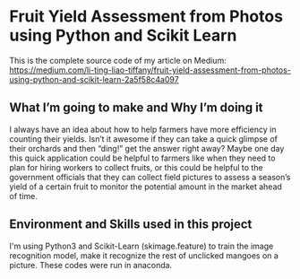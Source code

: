 # Fruit Yield Assessment from Photos using Python and Scikit Learn
This is the complete source code of my article on Medium: <br>
https://medium.com/li-ting-liao-tiffany/fruit-yield-assessment-from-photos-using-python-and-scikit-learn-2a5f58c4a097

## What I’m going to make and Why I’m doing it
I always have an idea about how to help farmers have more efficiency in counting their yields. Isn’t it awesome if they can take a quick glimpse of their orchards and then “ding!” get the answer right away? Maybe one day this quick application could be helpful to farmers like when they need to plan for hiring workers to collect fruits, or this could be helpful to the government officials that they can collect field pictures to assess a season’s yield of a certain fruit to monitor the potential amount in the market ahead of time.

## Environment and Skills used in this project
I'm using Python3 and Scikit-Learn (skimage.feature) to train the image recognition model, make it recognize the rest of unclicked mangoes on a picture. These codes were run in anaconda.
